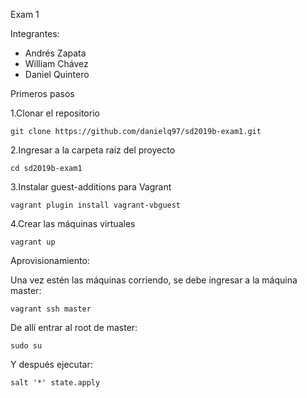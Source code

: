 Exam 1

Integrantes:

- Andrés Zapata
- William Chávez
- Daniel Quintero

Primeros pasos

1.Clonar el repositorio

	git clone https://github.com/danielq97/sd2019b-exam1.git
	
2.Ingresar a la carpeta raíz del proyecto
	
	cd sd2019b-exam1
	
3.Instalar guest-additions para Vagrant

	vagrant plugin install vagrant-vbguest
	
4.Crear las máquinas virtuales

	vagrant up
	
Aprovisionamiento:

Una vez estén las máquinas corriendo, se debe ingresar a la máquina master:

	vagrant ssh master
	
De allí entrar al root de master:

	sudo su
	
Y después ejecutar:

	salt '*' state.apply


